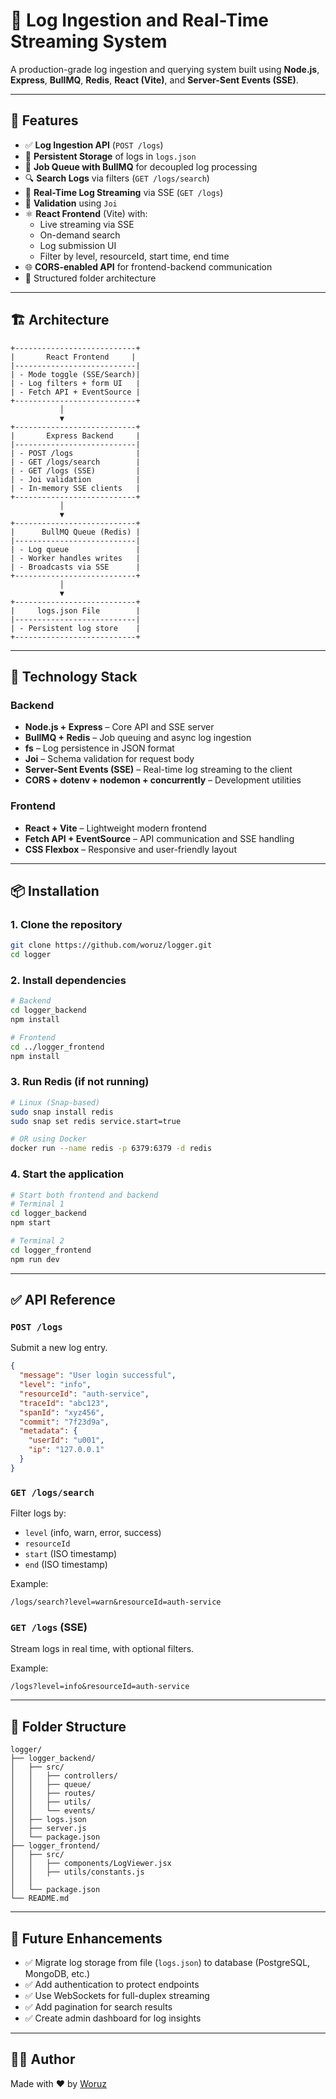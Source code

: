 # 📄 Log Ingestion and Real-Time Streaming System

A production-grade log ingestion and querying system built using **Node.js**, **Express**, **BullMQ**, **Redis**, **React (Vite)**, and **Server-Sent Events (SSE)**.

---

## 🚀 Features

- ✅ **Log Ingestion API** (`POST /logs`)
- 📂 **Persistent Storage** of logs in `logs.json`
- 🔁 **Job Queue with BullMQ** for decoupled log processing
- 🔍 **Search Logs** via filters (`GET /logs/search`)
- 📡 **Real-Time Log Streaming** via SSE (`GET /logs`)
- 🧪 **Validation** using `Joi`
- ⚛️ **React Frontend** (Vite) with:
  - Live streaming via SSE
  - On-demand search
  - Log submission UI
  - Filter by level, resourceId, start time, end time
- 🌐 **CORS-enabled API** for frontend-backend communication
- 📁 Structured folder architecture

---

## 🏗️ Architecture

```
+---------------------------+
|       React Frontend     |
|---------------------------|
| - Mode toggle (SSE/Search)|
| - Log filters + form UI   |
| - Fetch API + EventSource |
+---------------------------+
           │
           ▼
+---------------------------+
|       Express Backend     |
|---------------------------|
| - POST /logs              |
| - GET /logs/search        |
| - GET /logs (SSE)         |
| - Joi validation          |
| - In-memory SSE clients   |
+---------------------------+
           │
           ▼
+---------------------------+
|      BullMQ Queue (Redis) |
|---------------------------|
| - Log queue               |
| - Worker handles writes   |
| - Broadcasts via SSE      |
+---------------------------+
           │
           ▼
+---------------------------+
|     logs.json File        |
|---------------------------|
| - Persistent log store    |
+---------------------------+
```

---

## 🧰 Technology Stack

### Backend
- **Node.js + Express** – Core API and SSE server
- **BullMQ + Redis** – Job queuing and async log ingestion
- **fs** – Log persistence in JSON format
- **Joi** – Schema validation for request body
- **Server-Sent Events (SSE)** – Real-time log streaming to the client
- **CORS + dotenv + nodemon + concurrently** – Development utilities

### Frontend
- **React + Vite** – Lightweight modern frontend
- **Fetch API + EventSource** – API communication and SSE handling
- **CSS Flexbox** – Responsive and user-friendly layout

---

## 📦 Installation

### 1. Clone the repository

```bash
git clone https://github.com/woruz/logger.git
cd logger
```

### 2. Install dependencies

```bash
# Backend
cd logger_backend
npm install

# Frontend
cd ../logger_frontend
npm install
```

### 3. Run Redis (if not running)

```bash
# Linux (Snap-based)
sudo snap install redis
sudo snap set redis service.start=true

# OR using Docker
docker run --name redis -p 6379:6379 -d redis
```

### 4. Start the application

```bash
# Start both frontend and backend
# Terminal 1
cd logger_backend
npm start

# Terminal 2
cd logger_frontend
npm run dev
```

---

## ✅ API Reference

### `POST /logs`

Submit a new log entry.

```json
{
  "message": "User login successful",
  "level": "info",
  "resourceId": "auth-service",
  "traceId": "abc123",
  "spanId": "xyz456",
  "commit": "7f23d9a",
  "metadata": {
    "userId": "u001",
    "ip": "127.0.0.1"
  }
}
```

### `GET /logs/search`

Filter logs by:

- `level` (info, warn, error, success)
- `resourceId`
- `start` (ISO timestamp)
- `end` (ISO timestamp)

Example:

```
/logs/search?level=warn&resourceId=auth-service
```

### `GET /logs` (SSE)

Stream logs in real time, with optional filters.

Example:

```
/logs?level=info&resourceId=auth-service
```

---

## 📁 Folder Structure

```
logger/
├── logger_backend/
│   ├── src/
│   │   ├── controllers/
│   │   ├── queue/
│   │   ├── routes/
│   │   ├── utils/
│   │   └── events/
│   ├── logs.json
│   ├── server.js
│   └── package.json
├── logger_frontend/
│   ├── src/
│   │   ├── components/LogViewer.jsx
│   │   ├── utils/constants.js
│   │  
│   └── package.json
└── README.md
```

---

## 🧠 Future Enhancements

- ✅ Migrate log storage from file (`logs.json`) to database (PostgreSQL, MongoDB, etc.)
- ✅ Add authentication to protect endpoints
- ✅ Use WebSockets for full-duplex streaming
- ✅ Add pagination for search results
- ✅ Create admin dashboard for log insights

---

## 👨‍💻 Author

Made with ❤️ by [Woruz](https://github.com/woruz)